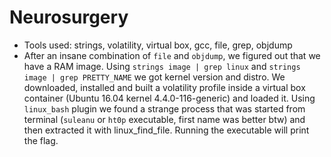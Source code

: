 Neurosurgery
=====
* Tools used: strings, volatility, virtual box, gcc, file, grep, objdump
* After an insane combination of `file` and `objdump`, we figured out that we have a RAM image. Using `strings image | grep linux` and `strings image | grep PRETTY_NAME` we got kernel version and distro. We downloaded, installed and built a volatility profile inside a virtual box container (Ubuntu 16.04 kernel 4.4.0-116-generic) and loaded it. Using `linux_bash` plugin we found a strange process that was started from terminal (`suleanu` or `ht0p` executable, first name was better btw) and then extracted it with linux_find_file. Running the executable will print the flag.
